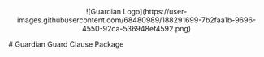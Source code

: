 <p align="center">
  ![Guardian Logo](https://user-images.githubusercontent.com/68480989/188291699-7b2faa1b-9696-4550-92ca-536948ef4592.png)
</p>
# Guardian
Guard Clause Package
